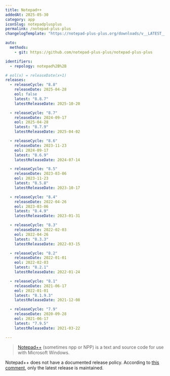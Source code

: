 ```yaml
---
title: Notepad++
addedAt: 2025-05-30
category: app
iconSlug: notepadplusplus
permalink: /notepad-plus-plus
changelogTemplate: "https://notepad-plus-plus.org/downloads/v__LATEST__/"

auto:
  methods:
    - git: https://github.com/notepad-plus-plus/notepad-plus-plus

identifiers:
  - repology: notepad%2B%2B

# eol(x) = releaseDate(x+1)
releases:
  - releaseCycle: "8.8"
    releaseDate: 2025-04-28
    eol: false
    latest: "8.8.7"
    latestReleaseDate: 2025-10-20

  - releaseCycle: "8.7"
    releaseDate: 2024-09-17
    eol: 2025-04-28
    latest: "8.7.9"
    latestReleaseDate: 2025-04-02

  - releaseCycle: "8.6"
    releaseDate: 2023-11-23
    eol: 2024-09-17
    latest: "8.6.9"
    latestReleaseDate: 2024-07-14

  - releaseCycle: "8.5"
    releaseDate: 2023-03-06
    eol: 2023-11-23
    latest: "8.5.8"
    latestReleaseDate: 2023-10-17

  - releaseCycle: "8.4"
    releaseDate: 2022-04-26
    eol: 2023-03-06
    latest: "8.4.9"
    latestReleaseDate: 2023-01-31

  - releaseCycle: "8.3"
    releaseDate: 2022-02-03
    eol: 2022-04-26
    latest: "8.3.3"
    latestReleaseDate: 2022-03-15

  - releaseCycle: "8.2"
    releaseDate: 2022-01-01
    eol: 2022-02-03
    latest: "8.2.1"
    latestReleaseDate: 2022-01-24

  - releaseCycle: "8.1"
    releaseDate: 2021-06-17
    eol: 2022-01-01
    latest: "8.1.9.3"
    latestReleaseDate: 2021-12-08

  - releaseCycle: "7.9"
    releaseDate: 2020-09-28
    eol: 2021-06-17
    latest: "7.9.5"
    latestReleaseDate: 2021-03-22

---
```


> [Notepad++](https://notepad-plus-plus.org) (sometimes npp or NPP) is a text and source code for use with Microsoft Windows.

Notepad++ does not have a documented release policy.
According to [this comment](https://community.notepad-plus-plus.org/post/88471), only the latest release is maintained.
